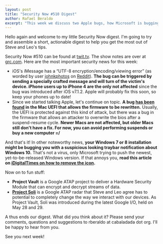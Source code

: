 ```yaml
---
layout: post
title: "Security Now #510 Digest"
author: Rafael Beraldo
excerpt: "This week we discuss two Apple bugs, how Microsoft is bugging Windows users and a couple of Google Projects that might completely change how we interact with our devices, as well as their security."
---
```


Hello again and welcome to my little Security Now digest. I'm going to try and
assemble a short, actionable digest to help you get the most out of Steve and
Leo's tips.

Security Now #510 can be found at [twit.tv][sn510]. The show notes are over at
[grc.com][showNotes]. Here are the most important security news for this week:

- iOS's iMessage has a “UTF-8 encryption/encoding/viewing error” (as worded by
  user [johnkphotos][redditUser] on [Reddit][iMessageReddit]). **The bug can
  be triggered by sending a specially crafted message and will turn of the
  victim's device. iPhone users up to iPhone 4 are the only not affected**
  since the bug was introduced after iOS v7.1.2. Apple will probably fix this
  soon, so keep your phones up to date!
- Since we started talking Apple, let's continue on topic. **A bug [has been
  found][appleFirmware] in the Mac UEFI that allows the firmware to be
  rewritten.** Usually, the UEFI is protected against this kind of attack, but
  there was a bug in the firmware that allows an attacker to overwrite the
  bios after a suspend-resume cycle. **Newer Macs are not affected, but older
  Macs still don't have a fix. For now, you can avoid performing suspends or
  buy a new computer =/**

And that's it! In other noteworthy news, **your Windows 7 or 8 installation
might be bugging you with a suspicious looking traybar notification about
Windows 10.** That's not a virus, only Microsoft trying to push the newest,
yet-to-be-released Windows version. If that annoys you, **read this article on
[iDigitalTimes on how to remove the icon][removeUpdateIcon].**

Now on to fun stuff:

- **Project Vault** is a Google ATAP project to deliver a Hardware Security
  Module that can encrypt and decrypt streams of data.
- [**Project Soli**][soli] is a Google ATAP radar that Steve and Leo agree
  has to potential to completely change the way we interact with our devices.
  As Project Vault, Soli was introduced during the latest Google I/O, held on
  May 28 and 29.

A thus ends our digest. What did you think about it? Please send your
comments, questions and suggestions to rberaldo at cabaladada dot org. I'll be
happy to hear from you.

See you next week!

[sn510]: http://twit.tv/show/security-now/510
[showNotes]: https://www.grc.com/sn/SN-510-Notes.pdf
[redditUser]: https://www.reddit.com/user/johnkphotos
[iMessageReddit]: https://www.reddit.com/r/explainlikeimfive/comments/37edde/eli5_how_that_text_you_can_send_to_friends_turns/
[appleFirmware]: https://reverse.put.as/2015/05/29/the-empire-strikes-back-apple-how-your-mac-firmware-security-is-completely-broken/
[removeUpdateIcon]: http://www.idigitaltimes.com/windows-10-update-icon-real-how-can-i-remove-it-cautious-users-worry-theyve-been-445716
[soli]: https://www.youtube.com/watch?v=0QNiZfSsPc0
